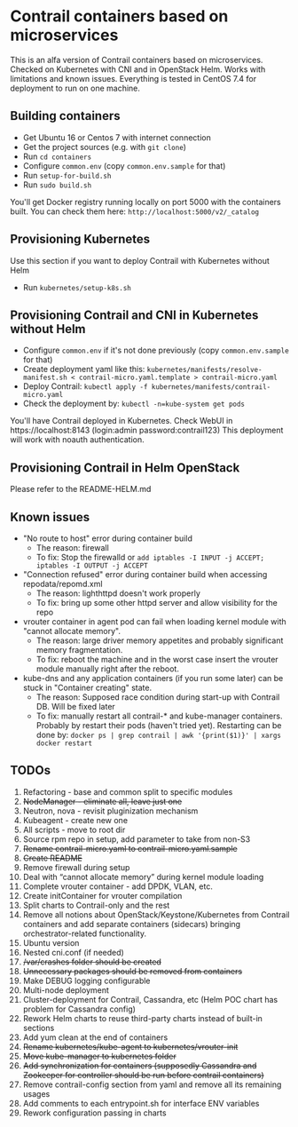 # Contrail containers based on microservices

This is an alfa version of Contrail containers based on microservices. Checked on Kubernetes with CNI and in OpenStack Helm. Works with limitations and known issues.
Everything is tested in CentOS 7.4 for deployment to run on one machine.

## Building containers

* Get Ubuntu 16 or Centos 7 with internet connection
* Get the project sources (e.g. with ```git clone```)
* Run ```cd containers```
* Configure ```common.env``` (copy ```common.env.sample``` for that)
* Run ```setup-for-build.sh```
* Run ```sudo build.sh```

You'll get Docker registry running locally on port 5000 with the containers built. 
You can check them here: ```http://localhost:5000/v2/_catalog```

## Provisioning Kubernetes

Use this section if you want to deploy Contrail with Kubernetes without Helm

* Run ```kubernetes/setup-k8s.sh```

## Provisioning Contrail and CNI in Kubernetes without Helm

* Configure ```common.env``` if it's not done previously (copy ```common.env.sample``` for that)
* Create deployment yaml like this: 
  ```kubernetes/manifests/resolve-manifest.sh < contrail-micro.yaml.template > contrail-micro.yaml```
* Deploy Contrail:
  ```kubectl apply -f kubernetes/manifests/contrail-micro.yaml```
* Check the deployment by:
  ```kubectl -n=kube-system get pods```
  
You'll have Contrail deployed in Kubernetes. Check WebUI in https://localhost:8143 (login:admin password:contrail123)
This deployment will work with noauth authentication.

## Provisioning Contrail in Helm OpenStack

Please refer to the README-HELM.md

## Known issues

* "No route to host" error during container build
  - The reason: firewall
  - To fix: Stop the firewalld or ```add iptables -I INPUT -j ACCEPT; iptables -I OUTPUT -j ACCEPT```
* "Connection refused" error during container build when accessing repodata/repomd.xml
  - The reason: lighthttpd doesn't work properly
  - To fix: bring up some other httpd server and allow visibility for the repo
* vrouter container in agent pod can fail when loading kernel module with "cannot allocate memory". 
  - The reason: large driver memory appetites and probably significant memory fragmentation.
  - To fix: reboot the machine and in the worst case insert the vrouter module manually right after the reboot.
* kube-dns and any application containers (if you run some later) can be stuck in "Container creating" state. 
  - The reason: Supposed race condition during start-up with Contrail DB. Will be fixed later
  - To fix: manually restart all contrail-* and kube-manager containers. Probably by restart their pods (haven't tried yet).    Restarting can be done by: 
```docker ps | grep contrail | awk '{print($1)}' | xargs docker restart```

## TODOs

1. Refactoring - base and common split to specific modules
2. ~~NodeManager - eliminate all, leave just one~~
3. Neutron, nova - revisit pluginization mechanism
4. Kubeagent - create new one
5. All scripts - move to root dir
6. Source rpm repo in setup, add parameter to take from non-S3
7. ~~Rename contrail-micro.yaml to contrail-micro.yaml.sample~~
8. ~~Create README~~
9. Remove firewall during setup
10. Deal with “cannot allocate memory” during kernel module loading
11. Complete vrouter container - add DPDK, VLAN, etc.
12. Create initContainer for vrouter compilation
13. Split charts to Contrail-only and the rest
14. Remove all notions about OpenStack/Keystone/Kubernetes from Contrail containers and add separate containers (sidecars) bringing orchestrator-related functionality.
15. Ubuntu version
16. Nested cni.conf (if needed)
17. ~~/var/crashes folder should be created~~
18. ~~Unnecessary packages should be removed from containers~~
19. Make DEBUG logging configurable
20. Multi-node deployment
21. Cluster-deployment for Contrail, Cassandra, etc (Helm POC chart has problem for Cassandra config)
22. Rework Helm charts to reuse third-party charts instead of built-in sections
23. Add yum clean at the end of containers
24. ~~Rename kubernetes/kube-agent to kubernetes/vrouter-init~~
25. ~~Move kube-manager to kubernetes folder~~
26. ~~Add synchronization for containers (supposedly Cassandra and Zookeeper for controller should be run before contrail containers)~~
27. Remove contrail-config section from yaml and remove all its remaining usages
28. Add comments to each entrypoint.sh for interface ENV variables 
29. Rework configuration passing in charts
